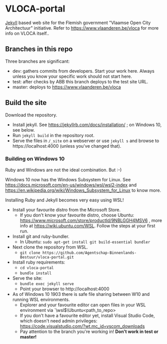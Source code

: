 # VLOCA-portal
[Jekyll](https://jekyllrb.com/) based web site for the Flemish government "Vlaamse Open City Architectuur" initiative. Refer to https://www.vlaanderen.be/vloca for more info on VLOCA itself..

## Branches in this repo
Three branches are significant:
* dev: gathers commits from developers. Start your work here. Always unless you know your specific work should not start here.
* test: after checks by ABB this branch deploys to the test site URL.
* master: deploys to https://www.vlaanderen.be/vloca
## Build the site
Download the repository.
* Install jekyll. See https://jekyllrb.com/docs/installation/ ; on Windows 10, see below.
* Run `jekyll build` in the repository root.
* Serve the files in `/_site` on a webserver or use `jekyll s` and browse to https://localhost:4000 (unless you've changed that).

### Building on Windows 10
Ruby and Windows are not the ideal combination. But :-)

Windows 10 now has the Windows Subsystem for Linux. See https://docs.microsoft.com/en-us/windows/wsl/wsl2-index and https://en.wikipedia.org/wiki/Windows_Subsystem_for_Linux to know more.

Installing Ruby and Jekyll becomes very easy using WSL!
* Install your favourite distro from the Microsoft Store.
  * If you don't know your favourite distro, choose Ubuntu: https://www.microsoft.com/store/productId/9NBLGGH4MSV6 , more info at https://wiki.ubuntu.com/WSL. Follow the steps at your first run.
* Install git and ruby-bundler.
  *  In Ubuntu: `sudo apt-get install git build-essential bundler`
* Next clone the repository from WSL.
  * `git clone https://github.com/Agentschap-Binnenlands-Bestuur/vloca-portal.git`
* Install ruby requirements:
  * `cd vloca-portal`
  * `bundle install`
* Serve the site:
  * `bundle exec jekyll serve`
  * Point your browser to http://localhost:4000
* As of Windows 10 1903 there is safe file sharing between W10 and running WSL environments.
  * Explorer and your favourite editor can open files in your WSL environment via `\\wsl$\Ubuntu\<path_to_repo>
  * If you don't have a favourite editor yet, install Visual Studio Code, which doesn't need admin privileges: https://code.visualstudio.com/?wt.mc_id=vscom_downloads
  * Pay attention to the branch you're working in! __Don't work in test or master!__
